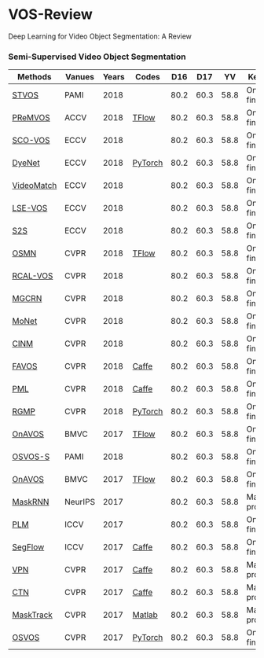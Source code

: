 # VOS-Review
Deep Learning for Video Object Segmentation: A Review

### Semi-Supervised Video Object Segmentation
|Methods		|Vanues	|Years	|Codes	|D16|D17|YV|Key Words|
|---			|---		|---	|---	|---|---|---|---|
|[STVOS](https://ieeexplore.ieee.org/abstract/document/8325298)|PAMI		|2018	||80.2|60.3|58.8|Online fine-tuning|
|[PReMVOS](https://arxiv.org/pdf/1807.09190.pdf)|ACCV		|2018	|[TFlow](https://github.com/JonathonLuiten/PReMVOS)|80.2|60.3|58.8|Online fine-tuning|
|[SCO-VOS](https://openaccess.thecvf.com/content_ECCV_2018/papers/Yeong_Jun_Koh_Sequential_Clique_Optimization_ECCV_2018_paper.pdf)|ECCV		|2018	||80.2|60.3|58.8|Online fine-tuning|
|[DyeNet](https://openaccess.thecvf.com/content_ECCV_2018/papers/Xiaoxiao_Li_Video_Object_Segmentation_ECCV_2018_paper.pdf)|ECCV		|2018	|[PyTorch](https://github.com/lxx1991/VS-ReID)|80.2|60.3|58.8|Online fine-tuning|
|[VideoMatch](https://openaccess.thecvf.com/content_ECCV_2018/papers/Yuan-Ting_Hu_VideoMatch_Matching_based_ECCV_2018_paper.pdf)|ECCV		|2018	||80.2|60.3|58.8|Online fine-tuning|
|[LSE-VOS](https://openaccess.thecvf.com/content_ECCV_2018/papers/Hai_Ci_Video_Object_Segmentation_ECCV_2018_paper.pdf)|ECCV		|2018	||80.2|60.3|58.8|Online fine-tuning|
|[S2S](https://openaccess.thecvf.com/content_ECCV_2018/papers/Ning_Xu_YouTube-VOS_Sequence-to-Sequence_Video_ECCV_2018_paper.pdf)|ECCV		|2018	||80.2|60.3|58.8|Online fine-tuning|
|[OSMN](https://openaccess.thecvf.com/content_cvpr_2018/papers/Yang_Efficient_Video_Object_CVPR_2018_paper.pdf)|CVPR		|2018	|[TFlow](https://github.com/linjieyangsc/video_seg)|80.2|60.3|58.8|Online fine-tuning|
|[RCAL-VOS](https://openaccess.thecvf.com/content_cvpr_2018/papers/Han_Reinforcement_Cutting-Agent_Learning_CVPR_2018_paper.pdf)|CVPR		|2018	||80.2|60.3|58.8|Online fine-tuning|
|[MGCRN](https://openaccess.thecvf.com/content_cvpr_2018/papers/Hu_Motion-Guided_Cascaded_Refinement_CVPR_2018_paper.pdf)|CVPR		|2018	||80.2|60.3|58.8|Online fine-tuning|
|[MoNet](https://openaccess.thecvf.com/content_cvpr_2018/papers/Xiao_MoNet_Deep_Motion_CVPR_2018_paper.pdf)|CVPR		|2018	||80.2|60.3|58.8|Online fine-tuning|
|[CINM](https://openaccess.thecvf.com/content_cvpr_2018/papers/Bao_CNN_in_MRF_CVPR_2018_paper.pdf)|CVPR		|2018	||80.2|60.3|58.8|Online fine-tuning|
|[FAVOS](https://openaccess.thecvf.com/content_cvpr_2018/papers/Cheng_Fast_and_Accurate_CVPR_2018_paper.pdf)|CVPR		|2018	|[Caffe](https://github.com/JingchunCheng/FAVOS)|80.2|60.3|58.8|Online fine-tuning|
|[PML](https://openaccess.thecvf.com/content_cvpr_2018/papers/Chen_Blazingly_Fast_Video_CVPR_2018_paper.pdf)|CVPR		|2018	|[Caffe](https://github.com/yuhuayc/fast-vos)|80.2|60.3|58.8|Online fine-tuning|
|[RGMP](https://openaccess.thecvf.com/content_cvpr_2018/papers/Oh_Fast_Video_Object_CVPR_2018_paper.pdf)|CVPR		|2018	|[PyTorch](https://github.com/seoungwugoh/RGMP)|80.2|60.3|58.8|Online fine-tuning|
|[OnAVOS](https://arxiv.org/pdf/1706.09364.pdf)|BMVC		|2017	|[TFlow](https://www.vision.rwth-aachen.de/page/OnAVOS)|80.2|60.3|58.8|Online fine-tuning|
|[OSVOS-S](https://arxiv.org/pdf/1709.06031.pdf)|PAMI		|2018	||80.2|60.3|58.8|Online fine-tuning|
|[OnAVOS](https://arxiv.org/pdf/1706.09364.pdf)|BMVC		|2017	|[TFlow](https://www.vision.rwth-aachen.de/page/OnAVOS)|80.2|60.3|58.8|Online fine-tuning|
|[MaskRNN](https://arxiv.org/pdf/1803.11187.pdf)|NeurIPS		|2017	||80.2|60.3|58.8|Mask propagation|
|[PLM](https://openaccess.thecvf.com/content_ICCV_2017/papers/Yoon_Pixel-Level_Matching_for_ICCV_2017_paper.pdf)|ICCV		|2017	||80.2|60.3|58.8|Online fine-tuning|
|[SegFlow](https://openaccess.thecvf.com/content_ICCV_2017/papers/Cheng_SegFlow_Joint_Learning_ICCV_2017_paper.pdf)|ICCV		|2017	|[Caffe](https://github.com/JingchunCheng/SegFlow)|80.2|60.3|58.8|Online fine-tuning|
|[VPN](https://openaccess.thecvf.com/content_cvpr_2017/papers/Jampani_Video_Propagation_Networks_CVPR_2017_paper.pdf)|CVPR		|2017	|[Caffe](https://github.com/varunjampani/video_prop_networks)|80.2|60.3|58.8|Mask propagation|
|[CTN](https://openaccess.thecvf.com/content_cvpr_2017/papers/Jang_Online_Video_Object_CVPR_2017_paper.pdf)|CVPR		|2017	|[Caffe](http://mcl.korea.ac.kr/~dotol1216/CVPR2017_CTN/index.html)|80.2|60.3|58.8|Mask propagation|
|[MaskTrack](https://openaccess.thecvf.com/content_cvpr_2017/papers/Perazzi_Learning_Video_Object_CVPR_2017_paper.pdf)|CVPR		|2017	|[Matlab](https://fperazzi.github.io/projects/masktrack/index.html)|80.2|60.3|58.8|Mask propagation|
|[OSVOS](https://openaccess.thecvf.com/content_cvpr_2017/papers/Caelles_One-Shot_Video_Object_CVPR_2017_paper.pdf)|CVPR		|2017	|[PyTorch](https://github.com/kmaninis/OSVOS-PyTorch)|80.2|60.3|58.8|Online fine-tuning|


